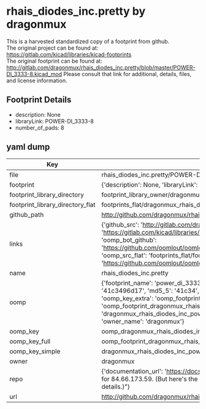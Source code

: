 # rhais_diodes_inc.pretty by dragonmux  
This is a harvested standardized copy of a footprint from github.  
The original project can be found at:  
https://gitlab.com/kicad/libraries/kicad-footprints  
The original footprint can be found at:
http://gitlab.com/dragonmux/rhais_diodes_inc.pretty/blob/master/POWER-DI_3333-8.kicad_mod
Please consult that link for additional, details, files, and license information.  
## Footprint Details
* description: None  
* libraryLink: POWER-DI_3333-8  
* number_of_pads: 8  
## yaml dump  
| Key | Value |  
| --- | --- |  
| file | rhais_diodes_inc.pretty/POWER-DI_3333-8.kicad_mod |  
| footprint | {'description': None, 'libraryLink': 'POWER-DI_3333-8', 'number_of_pads': 8} |  
| footprint_library_directory | footprint_library_owner/dragonmux_rhais_diodes_inc.pretty |  
| footprint_library_directory_flat | footprints_flat/dragonmux_rhais_diodes_inc_power_di_3333_8/working |  
| github_path | http://github.com/dragonmux/rhais_diodes_inc.pretty/blob/master/POWER-DI_3333-8.kicad_mod |  
| links | {'github_src': 'http://gitlab.com/dragonmux/rhais_diodes_inc.pretty/blob/master/POWER-DI_3333-8.kicad_mod', 'github_src_repo': 'https://gitlab.com/kicad/libraries/kicad-footprints', 'oomp_bot': 'footprints/dragonmux_rhais_diodes_inc_power_di_3333_8/working', 'oomp_bot_github': 'https://github.com/oomlout/oomlout_oomp_footprint_bot/tree/main/footprints/dragonmux_rhais_diodes_inc_power_di_3333_8/working', 'oomp_src_flat': 'footprints_flat/footprints_flat/dragonmux_rhais_diodes_inc_power_di_3333_8/working', 'oomp_src_flat_github': 'https://github.com/oomlout/oomlout_oomp_footprint_src/tree/main/footprints_flat/dragonmux_rhais_diodes_inc_power_di_3333_8/working'} |  
| name | rhais_diodes_inc.pretty |  
| oomp | {'footprint_name': 'power_di_3333_8', 'library_name': 'rhais_diodes_inc', 'md5': '41c3496d17dca73b0ec668d50f6580ab', 'md5_10': '41c3496d17', 'md5_5': '41c34', 'md5_6': '41c349', 'oomp_key': 'oomp_dragonmux_rhais_diodes_inc_power_di_3333_8', 'oomp_key_extra': 'oomp_footprint_dragonmux_rhais_diodes_inc_power_di_3333_8', 'oomp_key_full': 'oomp_footprint_dragonmux_rhais_diodes_inc_power_di_3333_8_41c349', 'oomp_key_simple': 'dragonmux_rhais_diodes_inc_power_di_3333_8', 'original_filename': 'rhais_diodes_inc.pretty/POWER-DI_3333-8.kicad_mod', 'owner_name': 'dragonmux'} |  
| oomp_key | oomp_dragonmux_rhais_diodes_inc_power_di_3333_8 |  
| oomp_key_full | oomp_footprint_dragonmux_rhais_diodes_inc_power_di_3333_8 |  
| oomp_key_simple | dragonmux_rhais_diodes_inc_power_di_3333_8 |  
| owner | dragonmux |  
| repo | {'documentation_url': 'https://docs.github.com/rest/overview/resources-in-the-rest-api#rate-limiting', 'message': "API rate limit exceeded for 84.66.173.59. (But here's the good news: Authenticated requests get a higher rate limit. Check out the documentation for more details.)"} |  
| url | http://github.com/dragonmux/rhais_diodes_inc.pretty |  

